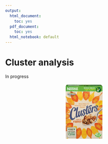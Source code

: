 ```yaml
---
output:
  html_document:
    toc: yes
  pdf_document:
    toc: yes
  html_notebook: default
---
```






# Cluster analysis

In progress

<img src="./images/cluster.PNG" width="25%" style="display: block; margin: auto;" />
